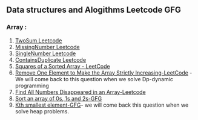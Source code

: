 ## **Data structures and Alogithms Leetcode GFG**
### **Array :**
 1. [TwoSum Leetcode](https://github.com/tharun-gutha/Data-structures-and-Algorithms-Leetcode-GFG-/tree/master/Array/TwoSumLeetcode)
 2. [MissingNumber Leetcode](https://github.com/tharun-gutha/Data-structures-and-Algorithms-Leetcode-GFG-/tree/master/Array/MissingNumberLeetcode)
 3. [SingleNumber Leetcode](https://github.com/tharun-gutha/Data-structures-and-Algorithms-Leetcode-GFG-/tree/master/Array/SingleNumberLeetcode)
 4. [ContainsDuplicate Leetcode](https://github.com/tharun-gutha/Data-structures-and-Algorithms-Leetcode-GFG-/tree/master/Array/ContainsDuplicateLeetcode)
 5. [Squares of a Sorted Array - LeetCode](https://github.com/tharun-gutha/Data-structures-and-Algorithms-Leetcode-GFG-/tree/master/Array/SquaresOfSortedArray)
 6. [Remove One Element to Make the Array Strictly Increasing-LeetCode](https://github.com/tharun-gutha/Data-structures-and-Algorithms-Leetcode-GFG-/tree/master/Array/RemoveOneElementToMakeArraySorted) - We will come back to this question when we solve Dp-dynamic programming
 7. [Find All Numbers Disappeared in an Array-Leetcode](https://github.com/tharun-gutha/Data-structures-and-Algorithms-Leetcode-GFG-/tree/master/Array/Find-All-Numbers-disappered-in-an-Array-Leetcode)
 8. [Sort an array of 0s, 1s and 2s-GFG](https://github.com/tharun-gutha/Data-structures-and-Algorithms-Leetcode-GFG-/tree/master/Array/Sort-an-array-of-0s-1s-and-2s)
 9. [Kth smallest element-GFG](https://github.com/tharun-gutha/Data-structures-and-Algorithms-Leetcode-GFG-/tree/master/Array/Kth-Smallest-Element-Leetcode)- we will come back this question when we solve heap problems.
